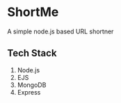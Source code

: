 # ShortMe
A simple node.js based URL shortner

## Tech Stack
1. Node.js
2. EJS
3. MongoDB
4. Express
